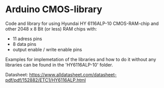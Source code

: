 # Arduino CMOS-library

Code and library for using Hyundai HY 6116ALP-10 CMOS-RAM-chip and other 2048 x 8 Bit (or less) RAM chips with:

- 11 adress pins
- 8 data pins
- output enable / write enable pins

Examples for implemetation of the libraries and how to do it without any libraries can be found in the 'HY6116ALP-10' folder.

Datasheet:
https://www.alldatasheet.com/datasheet-pdf/pdf/152882/ETC1/HY6116ALP.html

